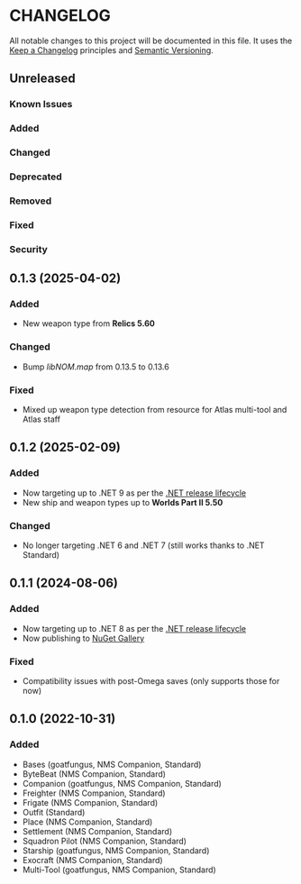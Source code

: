 # CHANGELOG

All notable changes to this project will be documented in this file. It uses the
[Keep a Changelog](http://keepachangelog.com/en/1.0.0/) principles and
[Semantic Versioning](https://semver.org/).

## Unreleased

### Known Issues
### Added
### Changed
### Deprecated
### Removed
### Fixed
### Security

## 0.1.3 (2025-04-02)

### Added
* New weapon type from **Relics 5.60**

### Changed
* Bump *libNOM.map* from 0.13.5 to 0.13.6

### Fixed
* Mixed up weapon type detection from resource for Atlas multi-tool and Atlas staff

## 0.1.2 (2025-02-09)

### Added
* Now targeting up to .NET 9 as per the [.NET release lifecycle](https://dotnet.microsoft.com/en-us/platform/support/policy/dotnet-core)
* New ship and weapon types up to **Worlds Part II 5.50**

### Changed
* No longer targeting .NET 6 and .NET 7 (still works thanks to .NET Standard)

## 0.1.1 (2024-08-06)

### Added
* Now targeting up to .NET 8 as per the [.NET release lifecycle](https://dotnet.microsoft.com/en-us/platform/support/policy/dotnet-core)
* Now publishing to [NuGet Gallery](https://www.nuget.org/packages/libNOM.collect)

### Fixed
* Compatibility issues with post-Omega saves (only supports those for now)

## 0.1.0 (2022-10-31)

### Added
* Bases (goatfungus, NMS Companion, Standard)
* ByteBeat (NMS Companion, Standard)
* Companion (goatfungus, NMS Companion, Standard)
* Freighter (NMS Companion, Standard)
* Frigate (NMS Companion, Standard)
* Outfit (Standard)
* Place (NMS Companion, Standard)
* Settlement (NMS Companion, Standard)
* Squadron Pilot (NMS Companion, Standard)
* Starship (goatfungus, NMS Companion, Standard)
* Exocraft (NMS Companion, Standard)
* Multi-Tool (goatfungus, NMS Companion, Standard)
